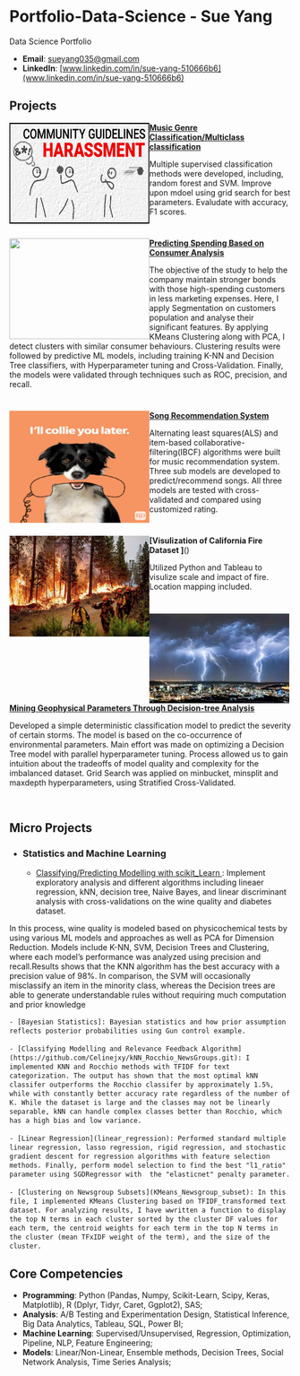 # Portfolio-Data-Science - Sue Yang
Data Science Portfolio 

- **Email**: [sueyang035@gmail.com](sueyang035@gmail.com)
- **LinkedIn**: [www.linkedin.com/in/sue-yang-510666b6](www.linkedin.com/in/sue-yang-510666b6)

## Projects

<img align="left" width="250" height="180" src="https://github.com/Celinejxy/Porforlio_data_science/blob/main/Images/toxic_comm.jpeg"> **[Music Genre Classification/Multiclass classification](https://github.com/jjbocek/ToxicApp.git)**

Multiple supervised classification methods were developed, including, random forest and SVM.
Improve upon mdoel using grid search for best parameters. 
Evaludate with accuracy, F1 scores. 

#

<img align="left" width="250" height="180" src="https://github.com/archd3sai/Portfolio/blob/master/Images/instacart.jpeg"> **[Predicting Spending Based on Consumer Analysis](https://github.com/Celinejxy/Predicting-Consumer-Spending.git)**

The objective of the study to help the company maintain stronger bonds with those high-spending customers in less marketing expenses. Here, I apply Segmentation on customers population and analyse their significant features. By applying KMeans Clustering along with PCA, I detect clusters with similar consumer behaviours. Clustering results were followed by predictive ML models, including training K-NN and Decision Tree classifiers, with Hyperparameter tuning and Cross-Validation. Finally, the models were validated through techniques such as ROC, precision, and recall.



#

<img align="left" width="250" height="200" src="https://github.com/Celinejxy/Porforlio_data_science/blob/main/Images/dog-puns-collie-you-later.jpg"> **[Song Recommendation System](https://github.com/Celinejxy/JESTER-DS)**

Alternating least squares(ALS) and item-based collaborative-filtering(IBCF) algorithms were built for music recommendation system. Three sub models are developed to predict/recommend songs. All three models are tested with cross-validated and compared using customized rating. 

#

<img align="left" width="250" height="180" src="https://github.com/sueyang035/Portfolio-Data-Science/blob/main/fire.webp"> **[Visulization of California Fire Dataset ]**()

Utilized Python and Tableau to visulize scale and impact of fire.
Location mapping included. 

#

<img align="left" width="250" height="160" src="https://github.com/Celinejxy/Porforlio_data_science/blob/main/Images/storm.jpeg"> **[Mining Geophysical Parameters Through Decision-tree Analysis](storm_ds)**

Developed a simple deterministic classification model to predict the severity of certain storms. The model is based on the co-occurrence of environmental parameters. Main effort was made on optimizing a Decision Tree model with parallel hyperparameter tuning. Process allowed us to gain intuition about the tradeoffs of model quality and complexity for the imbalanced dataset. Grid Search was applied on minbucket, minsplit and maxdepth hyperparameters, using Stratified Cross-Validated.

<br />

## Micro Projects
- ### Statistics and Machine Learning
    - [Classifying/Predicting Modelling with scikit_Learn ](Classification) : Implement exploratory analysis and different algorithms including lineaer regression, kNN, decision tree, Naive Bayes, and linear discriminant analysis with cross-validations on the wine quality and diabetes dataset. 

In this process, wine quality is modeled based on physicochemical tests by using various ML models and approaches as well as PCA for Dimension Reduction. 
Models include K-NN, SVM, Decision Trees and Clustering, where each model’s performance was analyzed using precision and recall.Results shows that the KNN algorithm has the best accuracy with a precision value of 98%. In comparison, the SVM will occasionally misclassify an item in the minority class, whereas the Decision trees are able to generate understandable rules without requiring much computation and prior knowledge


    - [Bayesian Statistics]: Bayesian statistics and how prior assumption reflects posterior probabilities using Gun control example. 

    - [Classifying Modelling and Relevance Feedback Algorithm](https://github.com/Celinejxy/kNN_Rocchio_NewsGroups.git): I implemented KNN and Rocchio methods with TFIDF for text categorization. The output has shown that the most optimal kNN classifer outperforms the Rocchio classifer by approximately 1.5%, while with constantly better accuracy rate regardless of the number of K. While the dataset is large and the classes may not be linearly separable, kNN can handle complex classes better than Rocchio, which has a high bias and low variance.

    - [Linear Regression](linear_regression): Performed standard multiple linear regression, lasso regression, rigid regression, and stochastic gradient descent for regression algorithms with feature selection methods. Finally, perform model selection to find the best "l1_ratio" parameter using SGDRegressor with  the "elasticnet" penalty parameter. 

    - [Clustering on Newsgroup Subsets](KMeans_Newsgroup_subset): In this file, I implemented KMeans Clustering based on TFIDF_transformed text dataset. For analyzing results, I have wwritten a function to display the top N terms in each cluster sorted by the cluster DF values for each term, the centroid weights for each term in the top N terms in the cluster (mean TFxIDF weight of the term), and the size of the cluster.
 
## Core Competencies

- **Programming**: Python (Pandas, Numpy, Scikit-Learn, Scipy, Keras, Matplotlib), R (Dplyr, Tidyr, Caret, Ggplot2), SAS;
- **Analysis**: A/B Testing and Experimentation Design, Statistical Inference, Big Data Analytics, Tableau, SQL, Power BI;
- **Machine Learning**: Supervised/Unsupervised, Regression, Optimization, Pipeline, NLP, Feature Engineering;
- **Models**: Linear/Non-Linear, Ensemble methods, Decision Trees, Social Network Analysis, Time Series Analysis;

